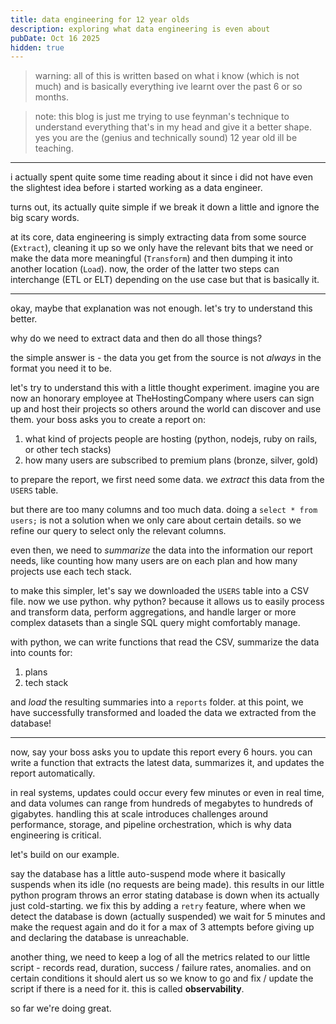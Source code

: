 ```yaml
---
title: data engineering for 12 year olds
description: exploring what data engineering is even about
pubDate: Oct 16 2025
hidden: true
---
```


> warning: all of this is written based on what i know (which is not much) and is basically everything ive learnt over the past 6 or so months.

> note: this blog is just me trying to use feynman's technique to understand everything that's in my head and give it a better shape. yes you are the (genius and technically sound) 12 year old ill be teaching.

---

i actually spent quite some time reading about it since i did not have even the slightest idea before i started working as a data engineer.

turns out, its actually quite simple if we break it down a little and ignore the big scary words.

at its core, data engineering is simply extracting data from some source (`Extract`), cleaning it up so we only have the relevant bits that we need or make the data more meaningful (`Transform`) and then dumping it into another location (`Load`). now, the order of the latter two steps can interchange (ETL or ELT) depending on the use case but that is basically it.

---

okay, maybe that explanation was not enough. let's try to understand this better.

why do we need to extract data and then do all those things?

the simple answer is - the data you get from the source is not *always* in the format you need it to be.

let's try to understand this with a little thought experiment. imagine you are now an honorary employee at TheHostingCompany where users can sign up and host their projects so others around the world can discover and use them. your boss asks you to create a report on:

1. what kind of projects people are hosting (python, nodejs, ruby on rails, or other tech stacks)
2. how many users are subscribed to premium plans (bronze, silver, gold)

to prepare the report, we first need some data. we *extract* this data from the `USERS` table.

but there are too many columns and too much data. doing a `select * from users;` is not a solution when we only care about certain details. so we refine our query to select only the relevant columns.

even then, we need to *summarize* the data into the information our report needs, like counting how many users are on each plan and how many projects use each tech stack.

to make this simpler, let's say we downloaded the `USERS` table into a CSV file. now we use python. why python? because it allows us to easily process and transform data, perform aggregations, and handle larger or more complex datasets than a single SQL query might comfortably manage.

with python, we can write functions that read the CSV, summarize the data into counts for:

1. plans
2. tech stack

and *load* the resulting summaries into a `reports` folder. at this point, we have successfully transformed and loaded the data we extracted from the database!

---

now, say your boss asks you to update this report every 6 hours. you can write a function that extracts the latest data, summarizes it, and updates the report automatically.

in real systems, updates could occur every few minutes or even in real time, and data volumes can range from hundreds of megabytes to hundreds of gigabytes. handling this at scale introduces challenges around performance, storage, and pipeline orchestration, which is why data engineering is critical.

let's build on our example.

say the database has a little auto-suspend mode where it basically suspends when its idle (no requests are being made). this results in our little python program throws an error stating database is down when its actually just cold-starting. we fix this by adding a `retry` feature, where when we detect the database is down (actually suspended) we wait for 5 minutes and make the request again and do it for a max of 3 attempts before giving up and declaring the database is unreachable.

another thing, we need to keep a log of all the metrics related to our little script - records read, duration, success / failure rates, anomalies. and on certain conditions it should alert us so we know to go and fix / update the script if there is a need for it. this is called **observability**.

so far we're doing great.
